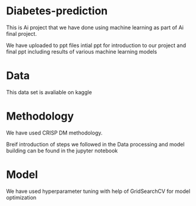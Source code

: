 # Diabetes-prediction

This is Ai project that we have done using machine learning as part of Ai final project.


We have uploaded to ppt files intial ppt for introduction to our project and final ppt including results of various machine learning models
# Data
This data set is avaliable on kaggle 

# Methodology 
We have used CRISP DM methodology.

Breif introduction of steps we followed in the  Data processing and model building  can be found in the jupyter notebook

# Model

We have used hyperparameter tuning with help of GridSearchCV for model optimization
